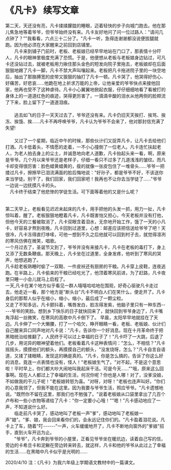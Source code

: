 # 《凡卡》 续写文章

第二天，天还没有亮，凡卡揉揉朦胧的睡眼，迈着轻快的步子向城门跑去。他在那儿焦急地等着爷爷，但爷爷始终没有来。凡卡友好地问了问一位过路人："请问几点钟了？""我看看，六点三十二分了。"凡卡一听，急得连谢谢都没说便拔腿就跑。因为他必须在大家醒来之前回到店铺里。
　\
　　凡卡来到铺子门前时，老板、老板娘已经早早地站在门口了，那表情十分吓人，凡卡的眼神里极度充满了恐慌。于是，他便想从老板与老板娘身边钻过，可凡卡还没钻过去，就被老板用力揪住那头金色的短发向院子里拖去，老板娘却在后面狠狠地踢了凡卡一脚，凡卡不禁大声叫嚷起来。老板把凡卡拖进院子里的一块空地后，抽出了那胳膊宽的皮带又狠狠的抽打了凡卡一顿。凡卡哭了，他哭得好伤心、好痛苦，好悲哀\...\...他跪在地上祈求万能的上帝，让他亲爱的爷爷快点来接他回家，他再也受不了这种虐待。凡卡小心翼翼地掀起衣服，仔仔细细地看了看被打的身体上的一道道红色的痕迹，哭得更厉害了，一滴滴辛酸的泪水从他两侧的脸颊流了下来，脸上留下了一道道泪痕。
　\
　\
　　逃去如飞的日子一天天过去了，爷爷还没有来。凡卡仍旧天天挨打、挨骂、挨冻、挨饿、挨\...\...凡卡不再呼唤爷爷，凡卡认为爷爷不会来了，他对那封信充满了失望!
　\
　\
　　又过了一个星期，临近中午的时候，那些伙计们又捉弄凡卡，让凡卡去给他们打酒。凡卡低着头，不情愿的走着，一不小心撞倒了一位老人。凡卡连忙扶起老人，为老人拍去身上的尘土，并诚恳地向老人道歉，凡卡抬起头来一看，啊，原来是爷爷。几个月以来爷爷还是老样子，仔细一看只不过多了几道浅浅的皱纹。而凡卡却变得很厉害：脸色蜡黄蜡黄的，瘦的就像一张皮包住了一堆骨头\...\...爷爷一把搂过凡卡，擦擦早已泪流满面的脸后悔地说："好孙子，都是爷爷不好，不该送你来当学徒。别干了，我们回家，我们回家吧！我再也不让你去当学徒了\...\..."爷爷一边说一边抚摸凡卡的头。
　\
　凡卡终于结束了他悲惨的学徒生活。可下面等着他的又是什么呢？\
　　

第二天早上，老板看见迟迟未起床的凡卡，用手把他的头发一抓，用力一扯，凡卡惊叫着，醒了。老板狠狠地瞪着凡卡，凡卡既害怕又担心，今天老板并没有打他，但他今天的三餐被取消了，凡卡双眼含着泪水，无奈地开始工作，饿了一天的小凡卡，好容易才熬到夜晚，凡卡回到过道里，心想：邮差应该把信送给爷爷了吧！天很冷，凡卡冻得直打哆嗦，可他一想到不久之后他就可以回到村子去，就觉得凛冽的寒风仿佛在微笑，唱歌。\
一个月过去了，圣诞节又到了，爷爷并没有来接凡卡，凡卡在老板的毒打下，身上又添了无数条鞭痕。那天晚上，凡卡坐在过道里，全身发疼，他听到了寒风的哭声，他想逃跑了。\
凡卡趁老板熟睡时偷了一双鞋、一件皮袄还有厨房的干粮。凡卡穿上皮鞋，连夜逃跑。在半路上，凡卡偷来的干粮已经吃光了，他顶着寒风前进，为了赶路，凡卡夜里只睡一小会儿就马上启程了。\
一天,凡卡在某个地方似乎看见一群人嘻嘻哈哈地在围观，好奇心驱驶凡卡走过去，他走近一看，那个地方是"断头台"凡卡不明白人们在笑什么，便走开了。凡卡身后的那帮人似乎在缩小，缩小，缩小，最后成了一颗尘粒。\
又走了不知多远，凡卡颤抖着，嘴唇发白，脸冻得发紫，他脑子里只有一种东西\-\-\-\--爷爷的笑脸。想到乡下快乐的日子就快回来了，就快回到爷爷身边了，凡卡嘴角浮起一丝微笑，在寒风的高歌中凡卡倒下了。
早晨，太阳早早地就挂在了天边。凡卡伸了一个大懒腰，打了一个哈欠，睁开眼睛一看，老板、老板娘、伙计们自己醒来异口同声地对凡卡说："凡卡，告诉你一个好消息。现在十月革命终于把黑暗统治给推翻了，人民终于可以过上幸福的日子了！"凡卡吓了一大跳，后退了几步，用诧异的眼神望着他们。老板看着凡卡这种表情问："怎么，不相信？"凡卡摇摇头，摸摸他们的额头，再摸摸自己的额头，"没发烧呀，怎么？"凡卡自言自语道，又揉了揉眼睛，发现这的确是真的。"凡卡，你是怎么搞的，告诉了你这么好的消息，竟连一点表情也没有，怪人！"老板娘生气了。"对不起，不是这个意思啦！平时早上，你们都大吵大闹地叫我起床干活。可是今天......""哦，原来这么回事啊。现在人人都过上了幸福的生活，何况你呢？你也是人哪！对了，没爹没娘，不如做我的干儿子呢！"老板娘转怒为喜。"对呀，对呀！"老板也连声叫好。"你们的心意我领了，但我不能在这里。因为我要与爷爷生活，照应爷爷。"凡卡遗憾地说。"既然你不留在这里，那我们也不勉强了。"说着老板娘从口袋里拿出了几百个卢布和一些小衣物等递给了凡卡："你一定要小心哦！""嗯！"凡卡感动地应了一声，不知道说什么好。\
　　临走前凡卡哭了，感动地叫了老板一声"爹"，感动地叫了老板娘一声"娘"。"爹、娘，我会回来看你们的，会永远记住你们的。"凡卡盈着泪花说。凡卡上了车，随着"叮------"一声，火车缓缓地开了，凡卡不断地向窗外的"爹娘"招手，直到火车开远为止。\
　　"爷爷"，凡卡奔到爷爷的小屋里，正看见爷爷坐在暖炕边，读着自己写的信，旁边的卡希旦卡和泥鳅在旁边转来转去，就这样，凡卡和他的爷爷从此过上了幸福的生活......在黑暗中凡卡似乎是光明的......

2020/4/10 注：《凡卡》为我六年级上学期语文教材中的一篇课文。